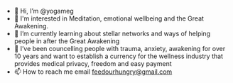 - 👋 Hi, I’m @yogameg
- 👀 I'm interested in Meditation, emotional wellbeing and the Great Awakening. 
- 🌱 I’m currently learning about stellar networks and ways of helping people in after the Great Awakening
- 💞️ I’ve been councelling people with trauma, anxiety, awakening for over 10 years and want to establish a currency for the wellness industry that provides medical privacy, freedom and easy payment
- 📫 How to reach me email feedourhungry@gmail.com

<!---
yogameg/yogameg is a ✨ special ✨ repository because its `README.md` (this file) appears on your GitHub profile.
You can click the Preview link to take a look at your changes.
--->
